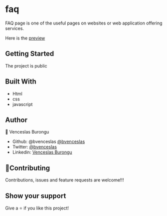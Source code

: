 # faq

FAQ page is one of the useful pages on websites or web application offering services.

Here is the [preview](https://bvenceslas.github.io/faq.github.io/)

## Getting Started

The project is public

## Built With

- Html
- css
- javascript

## Author

👤 Venceslas Burongu

- Github: @bvenceslas [@bvenceslas](https://github.com/bvenceslas)
- Twitter: [@bvenceslas](https://twitter.com/bvenceslas)
- Linkedin: [Venceslas Burongu](https://www.linkedin.com/in/venceslas-burongu-8271b519a/)

## 🤝Contributing

Contributions, issues and feature requests are welcome!!!

## Show your support

Give a ⭐️ if you like this project!

